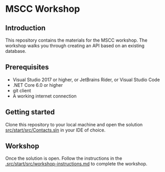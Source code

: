 # MSCC Workshop

## Introduction

This repository contains the materials for the MSCC workshop. The workshop walks you through creating an API based on an existing database.

## Prerequisites

* Visual Studio 2017 or higher, or JetBrains Rider, or Visual Studio Code
* .NET Core 6.0 or higher
* git client
* A working internet connection

## Getting started

Clone this repository to your local machine and open the solution [src/start/src/Contacts.sln](src/start/src/Contacts.sln) in your IDE of choice.

## Workshop

Once the solution is open.  Follow the instructions in the [.src/start/src/workshop-instructions.md](/src/start/src/workshop-instructions.md) to complete the workshop.
